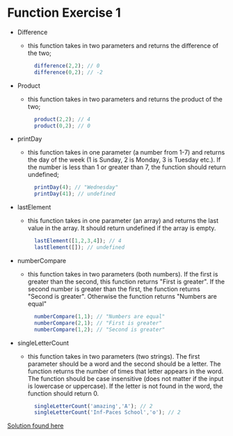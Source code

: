 # Function Exercise 1

* Difference
  * this function takes in two parameters and returns the difference of the two;

      ```js
        difference(2,2); // 0
        difference(0,2); // -2
      ```

* Product
  * this function takes in two parameters and returns the product of the two;

      ```js
        product(2,2); // 4
        product(0,2); // 0
      ```

* printDay
  * this function takes in one parameter (a number from 1-7) and returns the day of the week (1 is Sunday, 2 is Monday, 3 is Tuesday etc.). If the number is less than 1 or greater than 7, the function should return undefined;
  
      ``` js
        printDay(4); // "Wednesday"
        printDay(41); // undefined
      ```

* lastElement
  * this function takes in one parameter (an array) and returns the last value in the array. It should return undefined if the array is empty.

      ```js
        lastElement([1,2,3,4]); // 4
        lastElement([]); // undefined
      ```

* numberCompare
  * this function takes in two parameters (both numbers). If the first is greater than the second, this function returns "First is greater". If the second number is greater than the first, the function returns "Second is greater". Otherwise the function returns "Numbers are equal"
  
      ```js
        numberCompare(1,1); // "Numbers are equal"
        numberCompare(2,1); // "First is greater"
        numberCompare(1,2); // "Second is greater"
      ```

* singleLetterCount
  * this function takes in two parameters (two strings). The first parameter should be a word and the second should be a letter. The function returns the number of times that letter appears in the word. The function should be case insensitive (does not matter if the input is lowercase or uppercase). If the letter is not found in the word, the function should return 0.

      ```js
        singleLetterCount('amazing','A'); // 2
        singleLetterCount('Inf-Paces School','o'); // 2
      ```

[Solution found here](part1.js)
